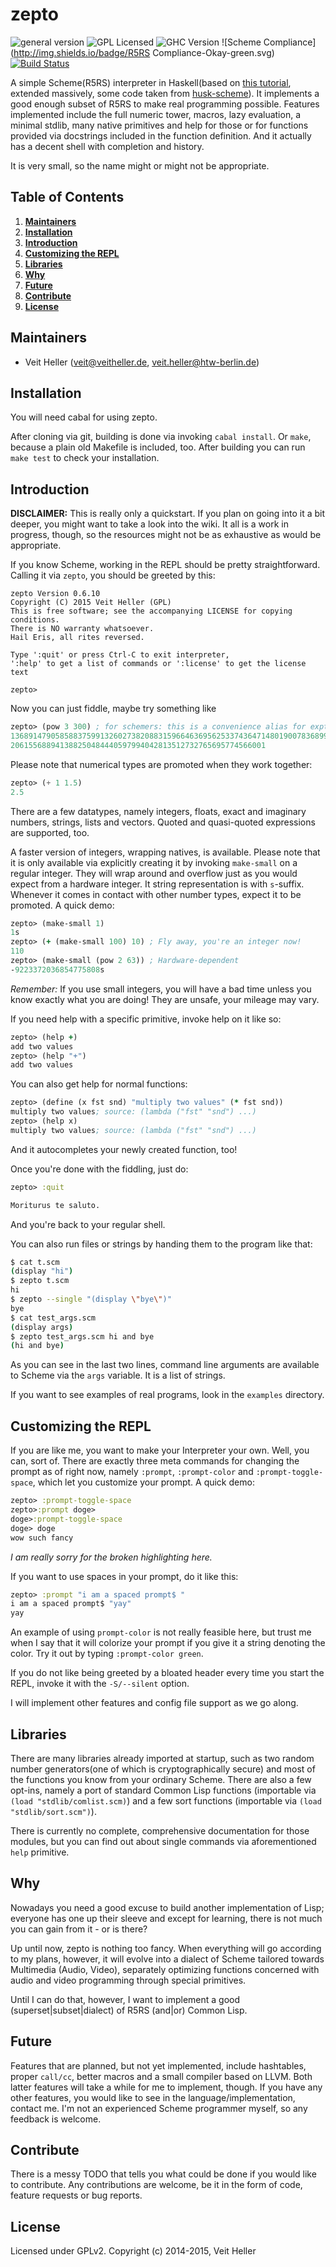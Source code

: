 # zepto
![general version](http://img.shields.io/badge/version-0.6.10-yellow.svg)
![GPL Licensed](http://img.shields.io/badge/license-GPLv2-blue.svg)
![GHC Version](http://img.shields.io/badge/GHC_Version-7.4--7.10-grey.svg)
![Scheme Compliance](http://img.shields.io/badge/R5RS Compliance-Okay-green.svg)
[![Build Status](https://travis-ci.org/hellerve/zepto.png?branch=master)](https://travis-ci.org/hellerve/zepto)

A simple Scheme(R5RS) interpreter in Haskell(based on 
[this tutorial](http://upload.wikimedia.org/wikipedia/commons/a/aa/Write_Yourself_a_Scheme_in_48_Hours.pdf),
extended massively, some code taken from [husk-scheme](https://github.com/justinethier/husk-scheme)).
It implements a good enough subset of R5RS to make real programming possible.
Features implemented include the full numeric tower, macros, lazy evaluation, 
a minimal stdlib, many native primitives and help for those or for functions 
provided via docstrings included in the function definition. And it actually 
has a decent shell with completion and history.

It is very small, so the name might or might not be appropriate.

## Table of Contents

1. **[Maintainers](#maintainers)**
2. **[Installation](#installation)**
3. **[Introduction](#introduction)**
4. **[Customizing the REPL](#customizing-the-repl)**
5. **[Libraries](#libraries)**
6. **[Why](#why)**
7. **[Future](#future)**
8. **[Contribute](#contribute)**
9. **[License](#license)**

## Maintainers

* Veit Heller (<veit@veitheller.de>, <veit.heller@htw-berlin.de>)

## Installation

You will need cabal for using zepto.

After cloning via git, building is done via invoking `cabal install`.
Or `make`, because a plain old Makefile is included, too. After building you can
run `make test` to check your installation.

## Introduction

**DISCLAIMER:** This is really only a quickstart. If you plan on going
into it a bit deeper, you might want to take a look into the wiki. It all
is a work in progress, though, so the resources might not be as exhaustive
as would be appropriate.

If you know Scheme, working in the REPL should be pretty straightforward.
Calling it via `zepto`, you should be greeted by this:

```
zepto Version 0.6.10
Copyright (C) 2015 Veit Heller (GPL)
This is free software; see the accompanying LICENSE for copying conditions.
There is NO warranty whatsoever.
Hail Eris, all rites reversed.

Type ':quit' or press Ctrl-C to exit interpreter,
':help' to get a list of commands or ':license' to get the license text

zepto> 
```

Now you can just fiddle, maybe try something like

```clojure
zepto> (pow 3 300) ; for schemers: this is a convenience alias for expt
136891479058588375991326027382088315966463695625337436471480190078368997177499076593800
206155688941388250484440597994042813512732765695774566001
```

Please note that numerical types are promoted when they work together:

```scheme
zepto> (+ 1 1.5)
2.5
```

There are a few datatypes, namely integers, floats, exact and imaginary numbers, 
strings, lists and vectors. Quoted and quasi-quoted expressions are supported, too.

A faster version of integers, wrapping natives, is available. Please note that
it is only available via explicitly creating it by invoking `make-small` on a
regular integer. They will wrap around and overflow just as you would expect from
a hardware integer. It string representation is with `s`-suffix. Whenever it comes
in contact with other number types, expect it to be promoted. A quick demo:

```clojure
zepto> (make-small 1)
1s
zepto> (+ (make-small 100) 10) ; Fly away, you're an integer now!
110
zepto> (make-small (pow 2 63)) ; Hardware-dependent
-9223372036854775808s
```

*Remember:* If you use small integers, you will have a bad time unless you know
exactly what you are doing! They are unsafe, your mileage may vary.

If you need help with a specific primitive, invoke help on it like so:

```clojure
zepto> (help +)
add two values
zepto> (help "+")
add two values
```

You can also get help for normal functions:

```clojure
zepto> (define (x fst snd) "multiply two values" (* fst snd))
multiply two values; source: (lambda ("fst" "snd") ...)
zepto> (help x)
multiply two values; source: (lambda ("fst" "snd") ...)
```

And it autocompletes your newly created function, too!

Once you're done with the fiddling, just do:

```clojure
zepto> :quit

Moriturus te saluto.
```

And you're back to your regular shell.

You can also run files  or strings by handing them to the program 
like that:

```sh
$ cat t.scm
(display "hi")
$ zepto t.scm
hi
$ zepto --single "(display \"bye\")"
bye
$ cat test_args.scm
(display args)
$ zepto test_args.scm hi and bye
(hi and bye)
```

As you can see in the last two lines, command line arguments are 
available to Scheme via the `args` variable. It is a list of strings.

If you want to see examples of real programs, look in the `examples`
directory.

## Customizing the REPL

If you are like me, you want to make your Interpreter your own.
Well, you can, sort of. There are exactly three meta commands for changing
the prompt as of right now, namely `:prompt`, `:prompt-color` and 
`:prompt-toggle-space`, which let you customize your prompt. A quick demo:

```clojure
zepto> :prompt-toggle-space
zepto>:prompt doge>
doge>:prompt-toggle-space
doge> doge
wow such fancy
```

*I am really sorry for the broken highlighting here.*

If you want to use spaces in your prompt, do it like this:

```clojure
zepto> :prompt "i am a spaced prompt$ "
i am a spaced prompt$ "yay"
yay
```

An example of using `prompt-color` is not really feasible here, but trust me when
I say that it will colorize your prompt if you give it a string denoting the color.
Try it out by typing `:prompt-color green`.

If you do not like being greeted by a bloated header every time you start the REPL,
invoke it with the `-S/--silent` option.

I will implement other features and config file support as we go along.

## Libraries

There are many libraries already imported at startup, such as
two random number generators(one of which is cryptographically
secure) and most of the functions you know from your ordinary
Scheme. There are also a few opt-ins, namely a port of standard
Common Lisp functions (importable via `(load "stdlib/comlist.scm)`)
and a few sort functions (importable via `(load "stdlib/sort.scm")`).

There is currently no complete, comprehensive documentation for those
modules, but you can find out about single commands via aforementioned
`help` primitive.

## Why

Nowadays you need a good excuse to build another implementation of Lisp;
everyone has one up their sleeve and except for learning, there is not 
much you can gain from it - or is there?

Up until now, zepto is nothing too fancy. When everything will go according
to my plans, however, it will evolve into a dialect of Scheme tailored towards
Multimedia (Audio, Video), separately optimizing functions concerned with
audio and video programming through special primitives.

Until I can do that, however, I want to implement a good (superset|subset|dialect) 
of R5RS (and|or) Common Lisp.

## Future

Features that are planned, but not yet implemented, include hashtables, 
proper `call/cc`, better macros and a small compiler based on LLVM. 
Both latter features will take a while for me to implement, though. If 
you have any other features, you would like to see in the 
language/implementation, contact me. I'm not an experienced Scheme
programmer myself, so any feedback is welcome.

## Contribute

There is a messy TODO that tells you what could be done if you would like
to contribute. Any contributions are welcome, be it in the form of code,
feature requests or bug reports.

## License

Licensed under GPLv2. Copyright (c) 2014-2015, Veit Heller
